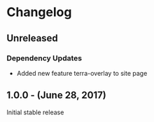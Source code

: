 Changelog
=========

Unreleased
----------
### Dependency Updates
* Added new feature terra-overlay to site page

1.0.0 - (June 28, 2017)
------------------
Initial stable release
